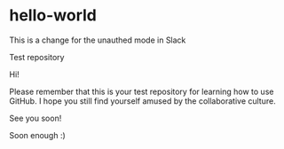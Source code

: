 # hello-world
This is a change for the unauthed mode in Slack

Test repository

Hi!

Please remember that this is your test repository for learning how to use GitHub. I hope you still find yourself amused by the collaborative culture.

See you soon!

Soon enough :)
